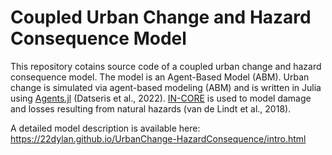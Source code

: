 # Coupled Urban Change and Hazard Consequence Model

This repository cotains source code of a coupled urban change and hazard consequence model. The model is an Agent-Based Model (ABM). Urban change is simulated via agent-based modeling (ABM) and is written in Julia using [Agents.jl](https://juliadynamics.github.io/Agents.jl/stable/) (Datseris et al., 2022). [IN-CORE](https://incore.ncsa.illinois.edu) is used to model damage and losses resulting from natural hazards (van de Lindt et al., 2018).


A detailed model description is available here: https://22dylan.github.io/UrbanChange-HazardConsequence/intro.html